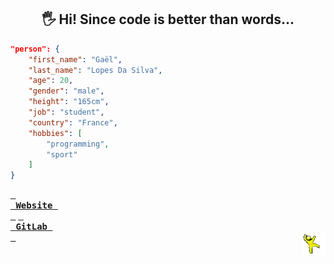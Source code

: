 <!--- last build: 2023-11-09 20:11:50.441770--->
<h2 align="center">🖐️ Hi! Since code is better than words...</h2>

~~~json
"person": {
    "first_name": "Gaël",
    "last_name": "Lopes Da Silva",
    "age": 20,
    "gender": "male",
    "height": "165cm",
    "job": "student",
    "country": "France",
    "hobbies": [
        "programming",
        "sport"
    ]
}
~~~

**[<kbd> <br> Website <br> </kbd>][Website]**
**[<kbd> <br> GitLab <br> </kbd>][GitLab]**
<img align="right" style="width:37px;" title="This is the yellow dancing man. Don't question him." alt="Too bad. He gone..." src="./img/yellow_man.gif">

[Website]: https://gael-lopes-da-silva.github.io/MyPortfolio/
[GitLab]: https://gitlab.com/Gael-Lopes-Da-Silva
